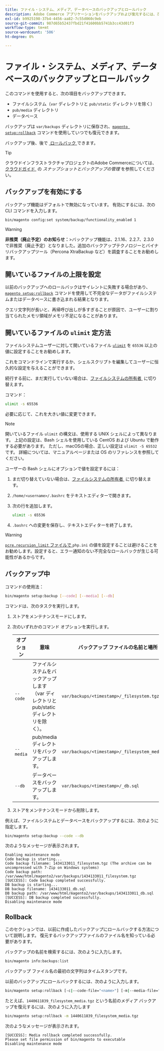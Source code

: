 ```yaml
---
title: ファイル・システム、メディア、データベースのバックアップとロールバック
description: Adobe Commerce アプリケーションをバックアップおよび復元するには、次の手順に従います。
exl-id: b9925198-37b4-4456-aa82-7c55d060c9eb
source-git-commit: 987d65b52437fbd21f41600bb5741b3cc43d01f3
workflow-type: tm+mt
source-wordcount: '506'
ht-degree: 0%

---
```


# ファイル・システム、メディア、データベースのバックアップとロールバック

このコマンドを使用すると、次の項目をバックアップできます。

* ファイルシステム（`var` ディレクトリと `pub/static` ディレクトリを除く）
* `pub/media` ディレクトリ
* データベース

バックアップは `var/backups` ディレクトリに保存され、[`magento setup:rollback`](uninstall-modules.md#roll-back-the-file-system-database-or-media-files) コマンドを使用していつでも復元できます。

バックアップ後、後で [&#x200B; ロールバック &#x200B;](#rollback) できます。

>[!TIP]
>
>クラウドインフラストラクチャプロジェクトのAdobe Commerceについては、[&#x200B; クラウドガイド &#x200B;](https://experienceleague.adobe.com/ja/docs/commerce-cloud-service/user-guide/develop/storage/snapshots) の _スナップショットとバックアップの管理_ を参照してください。

## バックアップを有効にする

バックアップ機能はデフォルトで無効になっています。 有効にするには、次の CLI コマンドを入力します。

```bash
bin/magento config:set system/backup/functionality_enabled 1
```

>[!WARNING]
>
>**非推奨（廃止予定）のお知らせ：**
>&#x200B;>バックアップ機能は、2.1.16、2.2.7、2.3.0 で非推奨（廃止予定）となりました。追加のバックアップテクノロジーとバイナリバックアップツール（Percona XtraBackup など）を調査することをお勧めします。

## 開いているファイルの上限を設定

以前のバックアップへのロールバックはサイレントに失敗する場合があり、[`magento setup:rollback`](uninstall-modules.md#roll-back-the-file-system-database-or-media-files) コマンドを使用して不完全なデータがファイルシステムまたはデータベースに書き込まれる結果となります。

クエリ文字列が長いと、再帰呼び出しが多すぎることが原因で、ユーザーに割り当てられたメモリ領域がメモリ不足になることがあります。

## 開いているファイルの `ulimit` 定方法

ファイルシステムユーザーに対して開いているファイル [`ulimit`](https://ss64.com/bash/ulimit.html) を `65536` 以上の値に設定することをお勧めします。

これをコマンドラインで実行するか、シェルスクリプトを編集してユーザーに恒久的な設定を与えることができます。

続行する前に、まだ実行していない場合は、[&#x200B; ファイルシステムの所有者 &#x200B;](../prerequisites/file-system/overview.md) に切り替えます。

コマンド：

```bash
ulimit -s 65536
```

必要に応じて、これを大きい値に変更できます。

>[!NOTE]
>
>開いているファイル `ulimit` の構文は、使用する UNIX シェルによって異なります。 上記の設定は、Bash シェルを使用している CentOS および Ubuntu で動作する必要があります。 ただし、macOSの場合、正しい設定は `ulimit -S 65532` です。 詳細については、マニュアルページまたは OS のリファレンスを参照してください。

ユーザーの Bash シェルにオプションで値を設定するには：

1. まだ切り替えていない場合は、[&#x200B; ファイルシステムの所有者 &#x200B;](../prerequisites/file-system/overview.md) に切り替えます。
1. `/home/<username>/.bashrc` をテキストエディターで開きます。
1. 次の行を追加します。

   ```bash
   ulimit -s 65536
   ```

1. `.bashrc` への変更を保存し、テキストエディターを終了します。

>[!WARNING]
>
>[`pcre.recursion_limit` ファイルで &#x200B;](https://www.php.net/manual/en/pcre.configuration.php)`php.ini` の値を設定することは避けることをお勧めします。設定すると、エラー通知のない不完全なロールバックが生じる可能性があるからです。

## バックアップ中

コマンドの使用法：

```bash
bin/magento setup:backup [--code] [--media] [--db]
```

コマンドは、次のタスクを実行します。

1. ストアをメンテナンスモードにします。
1. 次のいずれかのコマンド オプションを実行します。

   | オプション | 意味 | バックアップ ファイルの名前と場所 |
   |--- |--- |--- |
   | `--code` | ファイルシステムをバックアップします（var ディレクトリと pub/static ディレクトリを除く）。 | `var/backups/<timestamp>/_filesystem.tgz` |
   | `--media` | pub/media ディレクトリをバックアップします。 | `var/backups/<timestamp>/_filesystem_media.tgz` |
   | `--db` | データベースをバックアップします。 | `var/backups/<timestamp>/_db.sql` |

1. ストアをメンテナンスモードから削除します。

例えば、ファイルシステムとデータベースをバックアップするには、次のように指定します。

```bash
bin/magento setup:backup --code --db
```

次のようなメッセージが表示されます。

```
Enabling maintenance mode
Code backup is starting...
Code backup filename: 1434133011_filesystem.tgz (The archive can be uncompressed with 7-Zip on Windows systems)
Code backup path: /var/www/html/magento2/var/backups/1434133011_filesystem.tgz
[SUCCESS]: Code backup completed successfully.
DB backup is starting...
DB backup filename: 1434133011_db.sql
DB backup path: /var/www/html/magento2/var/backups/1434133011_db.sql
[SUCCESS]: DB backup completed successfully.
Disabling maintenance mode
```

## Rollback

このセクションでは、以前に作成したバックアップにロールバックする方法について説明します。 復元するバックアップファイルのファイル名を知っている必要があります。

バックアップの名前を検索するには、次のように入力します。

```bash
bin/magento info:backups:list
```

バックアップ ファイル名の最初の文字列はタイムスタンプです。

以前のバックアップにロールバックするには、次のように入力します。

```bash
bin/magento setup:rollback [-c|--code-file="<name>"] [-m|--media-file="<name>"] [-d|--db-file="<name>"]
```

たとえば、`1440611839_filesystem_media.tgz` という名前のメディア バックアップを復元するには、次のように入力します

```bash
bin/magento setup:rollback -m 1440611839_filesystem_media.tgz
```

次のようなメッセージが表示されます。

```
[SUCCESS]: Media rollback completed successfully.
Please set file permission of bin/magento to executable
Disabling maintenance mode
```
